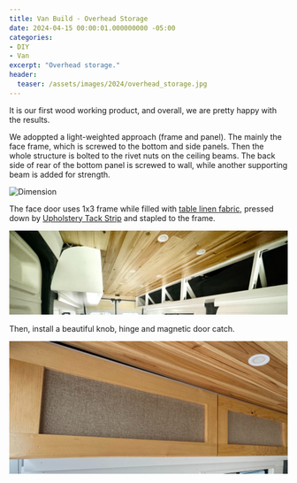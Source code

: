 ```yaml
---
title: Van Build - Overhead Storage
date: 2024-04-15 00:00:01.000000000 -05:00
categories:
- DIY
- Van
excerpt: "Overhead storage."
header:
  teaser: /assets/images/2024/overhead_storage.jpg 
---
```


It is our first wood working product, and overall, we are pretty happy with the results.

We adoppted a light-weighted approach (frame and panel). The mainly the face frame, which is screwed to the bottom and side panels. Then the whole structure is bolted to the rivet nuts on the ceiling beams. The back side of rear of the bottom panel is screwed to wall, while another supporting beam is added for strength.

![Dimension](/assets/images/2024/overhead_assemble.jpg)

The face door uses 1x3 frame while filled with [table linen fabric](https://www.amazon.com/dp/B09Q14QX1L?psc=1&ref=ppx_yo2ov_dt_b_product_details), pressed down by [Upholstery Tack Strip](https://www.amazon.com/dp/B085HFWDR8?psc=1&ref=ppx_yo2ov_dt_b_product_details) and stapled to the frame.

![Dimension](/assets/images/2024/overhead_no_door.jpg)

Then, install a beautiful knob, hinge and magnetic door catch.

![Dimension](/assets/images/2024/overhead_storage.jpg)
